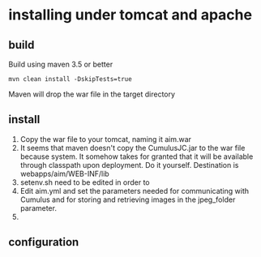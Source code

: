 # installing under tomcat and apache

## build

Build using maven 3.5 or better

```
mvn clean install -DskipTests=true
```

Maven will drop the war file in the target directory

## install

1. Copy the war file to your tomcat, naming it aim.war
2. It seems that maven doesn't copy the CumulusJC.jar to the war file because <scope>system</scope>. It somehow takes for granted that it will be available through classpath upon deployment. Do it yourself. Destination is webapps/aim/WEB-INF/lib
3. setenv.sh need to be edited in order to 
3. Edit aim.yml and set the parameters needed for communicating with Cumulus and for storing and retrieving images in the jpeg_folder parameter.
4. 

## configuration

